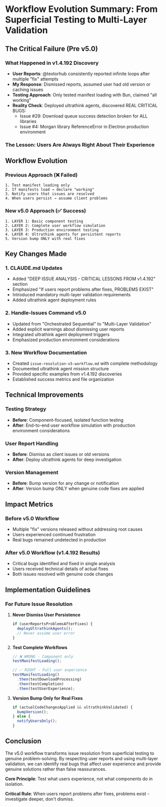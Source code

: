 # Workflow Evolution Summary: From Superficial Testing to Multi-Layer Validation

## The Critical Failure (Pre v5.0)

### What Happened in v1.4.192 Discovery
- **User Reports**: @textorhub consistently reported infinite loops after multiple "fix" attempts
- **My Response**: Dismissed reports, assumed user had old version or caching issues  
- **Testing Approach**: Only tested manifest loading with Bun, claimed "all working"
- **Reality Check**: Deployed ultrathink agents, discovered REAL CRITICAL BUGS:
  - Issue #29: Download queue success detection broken for ALL libraries
  - Issue #4: Morgan library ReferenceError in Electron production environment

### The Lesson: **Users Are Always Right About Their Experience**

## Workflow Evolution

### Previous Approach (❌ Failed)
```
1. Test manifest loading only
2. If manifests load → declare "working"
3. Notify users that issues are resolved
4. When users persist → assume client problems
```

### New v5.0 Approach (✅ Success)
```
1. LAYER 1: Basic component testing
2. LAYER 2: Complete user workflow simulation  
3. LAYER 3: Production environment testing
4. LAYER 4: Ultrathink agents for persistent reports
5. Version bump ONLY with real fixes
```

## Key Changes Made

### 1. CLAUDE.md Updates
- Added "DEEP ISSUE ANALYSIS - CRITICAL LESSONS FROM v1.4.192" section
- Emphasized "If users report problems after fixes, PROBLEMS EXIST"
- Introduced mandatory multi-layer validation requirements
- Added ultrathink agent deployment rules

### 2. Handle-Issues Command v5.0
- Updated from "Orchestrated Sequential" to "Multi-Layer Validation"
- Added explicit warnings about dismissing user reports
- Integrated ultrathink agent deployment triggers
- Emphasized production environment considerations

### 3. New Workflow Documentation
- Created `issue-resolution-v5-workflow.md` with complete methodology
- Documented ultrathink agent mission structure
- Provided specific examples from v1.4.192 discoveries
- Established success metrics and file organization

## Technical Improvements

### Testing Strategy
- **Before**: Component-focused, isolated function testing
- **After**: End-to-end user workflow simulation with production environment considerations

### User Report Handling  
- **Before**: Dismiss as client issues or old versions
- **After**: Deploy ultrathink agents for deep investigation

### Version Management
- **Before**: Bump version for any change or notification
- **After**: Version bump ONLY when genuine code fixes are applied

## Impact Metrics

### Before v5.0 Workflow
- Multiple "fix" versions released without addressing root causes
- Users experienced continued frustration
- Real bugs remained undetected in production

### After v5.0 Workflow (v1.4.192 Results)
- Critical bugs identified and fixed in single analysis
- Users received technical details of actual fixes
- Both issues resolved with genuine code changes

## Implementation Guidelines

### For Future Issue Resolution

1. **Never Dismiss User Persistence**
   ```typescript
   if (userReportsProblemsAfterFixes) {
     deployUltrathinkAgents();
     // Never assume user error
   }
   ```

2. **Test Complete Workflows**
   ```typescript
   // ❌ WRONG - Component only
   testManifestLoading();
   
   // ✅ RIGHT - Full user experience
   testManifestLoading()
     .then(testDownloadProcessing)
     .then(testCompletion)
     .then(testUserExperience);
   ```

3. **Version Bump Only for Real Fixes**
   ```typescript
   if (actualCodeChangesApplied && ultrathinkValidated) {
     bumpVersion();
   } else {
     notifyUsersOnly();
   }
   ```

## Conclusion

The v5.0 workflow transforms issue resolution from superficial testing to genuine problem-solving. By respecting user reports and using multi-layer validation, we can identify real bugs that affect user experience and provide genuine solutions rather than false reassurances.

**Core Principle**: Test what users experience, not what components do in isolation.

**Critical Rule**: When users report problems after fixes, problems exist - investigate deeper, don't dismiss.